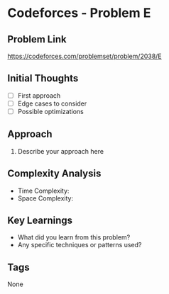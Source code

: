 # Codeforces - Problem E

## Problem Link
https://codeforces.com/problemset/problem/2038/E

## Initial Thoughts
- [ ] First approach
- [ ] Edge cases to consider
- [ ] Possible optimizations

## Approach
1. Describe your approach here

## Complexity Analysis
- Time Complexity: 
- Space Complexity: 

## Key Learnings
- What did you learn from this problem?
- Any specific techniques or patterns used?

## Tags
None
